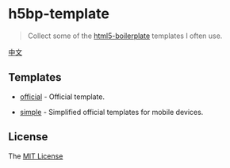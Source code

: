 # h5bp-template

> Collect some of the [html5-boilerplate](https://github.com/h5bp/html5-boilerplate) templates I often use.

[中文](https://github.com/lucyhx/h5bp-template/blob/master/README-zh-CN.md#readme)

## Templates

- [official](https://github.com/lucyhx/h5bp-template/tree/master/web/official) - Official template.

- [simple](https://github.com/lucyhx/h5bp-template/tree/master/web/mobile) - Simplified official templates for mobile devices.

## License

The [MIT License](https://github.com/lucyhx/h5bp-template/blob/master/LICENSE)
